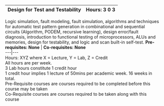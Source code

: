 **Design for Test and Testability** | **Hours: 3 0 3**  
---|---  
Logic simulation, fault modeling, fault simulation, algorithms and techniques for automatic test pattern generation in combinational and sequential circuits (Algorithm, PODEM, recursive learning), design error/fault diagnosis, introduction to functional testing of microprocessors, ALUs and memories, design for testability, and logic and scan built-in self-test.
**Pre-requisites: None** | **Co-requisites: None**  
---|---  
Hours: XYZ where X = Lecture, Y = Lab, Z = Credit  
All hours are per week.  
3 Lab hours constitute 1 credit hour  
1 credit hour implies 1 lecture of 50mins per academic week. 16 weeks in total.  
Pre-Requisite courses are courses required to be completed before this course may be taken  
Co-Requisite courses are courses required to be taken along with this course

